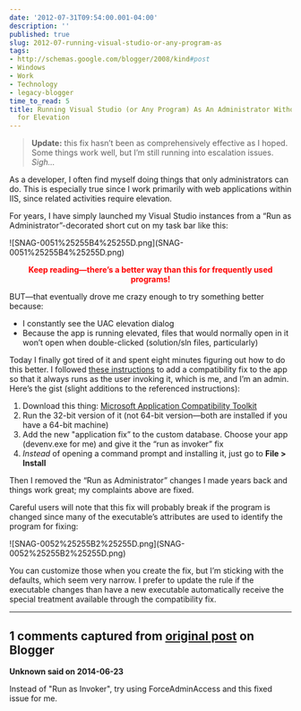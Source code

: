 ```yaml
---
date: '2012-07-31T09:54:00.001-04:00'
description: ''
published: true
slug: 2012-07-running-visual-studio-or-any-program-as
tags:
- http://schemas.google.com/blogger/2008/kind#post
- Windows
- Work
- Technology
- legacy-blogger
time_to_read: 5
title: Running Visual Studio (or Any Program) As An Administrator Without Prompting
  for Elevation
---
```


<blockquote> 
<p><strong>Update:</strong> this fix hasn’t been as comprehensively effective as I hoped. Some things work well, but I’m still running into escalation issues. <em>Sigh…</em></p>
</blockquote>
<p>As a developer, I often find myself doing things that only administrators can do. This is especially true since I work primarily with web applications within IIS, since related activities require elevation.</p>
<p>For years, I have simply launched my Visual Studio instances from a “Run as Administrator”-decorated short cut on my task bar like this:</p>
<p>![SNAG-0051%25255B4%25255D.png](SNAG-0051%25255B4%25255D.png)</a></p>  <p align="center"><strong><font color="#ff0000">Keep reading—there’s a better way than this for frequently used programs!</font></strong></p>
<p>BUT—that eventually drove me crazy enough to try something better because:</p>  <ul>   <li>I constantly see the UAC elevation dialog </li>    <li>Because the app is running elevated, files that would normally open in it won’t open when double-clicked (solution/sln files, particularly) </li> </ul>
<p>Today I finally got tired of it and spent eight minutes figuring out how to do this better. I followed <a href="http://cybernetnews.com/helpful-tip-disable-uac-prompt-for-an-application/">these instructions</a> to add a compatibility fix to the app so that it always runs as the user invoking it, which is me, and I’m an admin. Here’s the gist (slight additions to the referenced instructions):</p>  <ol>   <li>Download this thing: <a href="http://www.microsoft.com/en-us/download/details.aspx?id=7352">Microsoft Application Compatibility Toolkit</a> </li>    <li>Run the 32-bit version of it (not 64-bit version—both are installed if you have a 64-bit machine) </li>    <li>Add the new &quot;application fix” to the custom database. Choose your app (devenv.exe for me) and give it the “run as invoker” fix </li>    <li><em>Instead</em> of opening a command prompt and installing it, just go to <strong>File &gt; Install</strong> </li> </ol>
<p>Then I removed the “Run as Administrator” changes I made years back and things work great; my complaints above are fixed.</p>
<p>Careful users will note that this fix will probably break if the program is changed since many of the executable’s attributes are used to identify the program for fixing:</p>
<p>![SNAG-0052%25255B2%25255D.png](SNAG-0052%25255B2%25255D.png)</a></p>
<p>You can customize those when you create the fix, but I’m sticking with the defaults, which seem very narrow. I prefer to update the rule if the executable changes than have a new executable automatically receive the special treatment available through the compatibility fix.</p>

---

## 1 comments captured from [original post](https://blog.wassupy.com/2012/07/running-visual-studio-or-any-program-as.html) on Blogger

**Unknown said on 2014-06-23**

Instead of &quot;Run as Invoker&quot;, try using ForceAdminAccess and this fixed issue for me.

